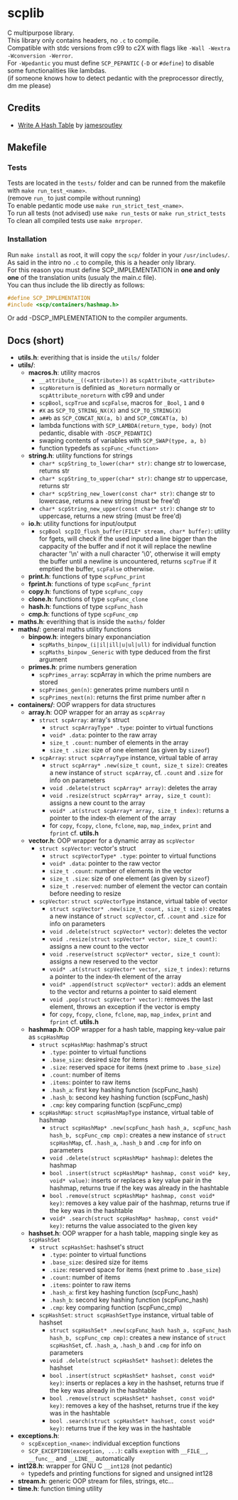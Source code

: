 # scplib
C multipurpose library. \
This library only contains headers, no `.c` to compile. \
Compatible with stdc versions from c99 to c2X with flags like `-Wall -Wextra -Wconversion -Werror`. \
For `-Wpedantic` you must define `SCP_PEPANTIC` (`-D` or `#define`) to disable some functionalities like lambdas. \
(if someone knows how to detect pedantic with the preprocessor directly, dm me please)

## Credits
* [Write A Hash Table](https://github.com/jamesroutley/write-a-hash-table) by [jamesroutley](https://github.com/jamesroutley/)

## Makefile

### Tests
Tests are located in the `tests/` folder and can be runned from the makefile with `make run_test_<name>`. \
(remove `run_` to just compile without running) \
To enable pedantic mode use `make run_strict_test_<name>`. \
To run all tests (not advised) use `make run_tests` or `make run_strict_tests` \
To clean all compiled tests use `make mrproper`.

### Installation
Run `make install` as root, it will copy the `scp/` folder in your `/usr/includes/`. \
As said in the intro no `.c` to compile, this is a header only library. \
For this reason you must define SCP_IMPLEMENTATION in __one and only one__ of the translation units (usualy the main.c file). \
You can thus include the lib directly as follows:
```c
#define SCP_IMPLEMENTATION
#include <scp/containers/hashmap.h>
```
Or add -DSCP_IMPLEMENTATION to the compiler arguments.

## Docs (short)
* __utils.h__: everithing that is inside the `utils/` folder
* __utils/__:
	* __macros.h__: utility macros
		* `__attribute__((<attribute>))` as `scpAttribute_<attribute>`
		* `scpNoreturn` is definied as `_Noreturn` normally or `scpAttribute_noreturn` with c99 and under
		* `scpBool`, `scpTrue` and `scpFalse`, macros for `_Bool`, `1` and `0`
		* `#X` as `SCP_TO_STRING_NX(X)` and `SCP_TO_STRING(X)`
		* `a##b` as `SCP_CONCAT_NX(a, b)` and `SCP_CONCAT(a, b)`
		* lambda functions with `SCP_LAMBDA(return_type, body)` (not pedantic, disable with `-DSCP_PEDANTIC`)
		* swaping contents of variables with `SCP_SWAP(type, a, b)`
		* function typedefs as `scpFunc_<function>`
	* __string.h__: utility functions for strings
		* `char* scpString_to_lower(char* str)`: change str to lowercase, returns str
		* `char* scpString_to_upper(char* str)`: change str to uppercase, returns str
		* `char* scpString_new_lower(const char* str)`: change str to lowercase, returns a new string (must be free'd)
		* `char* scpString_new_upper(const char* str)`: change str to uppercase, returns a new string (must be free'd)
	* __io.h__: utility functions for input/output
		* `scpBool scpIO_flush_buffer(FILE* stream, char* buffer)`: utility for fgets, will check if the used inputed a line bigger than the cappacity of the buffer and if not it will replace the newline character '\n' with a null character '\0', otherwise it will empty the buffer until a newline is uncountered, returns `scpTrue` if it emptied the buffer, `scpFalse` otherwise.
	* __print.h__: functions of type `scpFunc_print`
	* __fprint.h__: functions of type `scpFunc_fprint`
	* __copy.h__: functions of type `scpFunc_copy`
	* __clone.h__: functions of type `scpFunc_clone`
	* __hash.h__: functions of type `scpFunc_hash`
	* __cmp.h__: functions of type `scpFunc_cmp`
* __maths.h__: everithing that is inside the `maths/` folder
* __maths/__: general maths utility functions
	* __binpow.h__: integers binary exponanciation
		* `scpMaths_binpow_(i|il|ill|u|ul|ull)` for individual function
		* `scpMaths_binpow` `_Generic` with type deduced from the first argument
	* __primes.h__: prime numbers generation
		* `scpPrimes_array`: scpArray in which the prime numbers are stored
		* `scpPrimes_gen(n)`: generates prime numbers until n
		* `scpPrimes_next(n)`: returns the first prime number after n
* __containers/__: OOP wrappers for data structures
	* __array.h__: OOP wrapper for an array as `scpArray`
		* `struct scpArray`: array's struct
			* `struct scpArrayType* .type`: pointer to virtual functions
			* `void* .data`: pointer to the raw array
			* `size_t .count`: number of elements in the array
			* `size_t .size`: size of one element (as given by `sizeof`)
		* `scpArray`: `struct scpArrayType` instance, virtual table of array
			* `struct scpArray* .new(size_t count, size_t size)`: creates a new instance of `struct scpArray`, cf. `.count` and `.size` for info on parameters
			* `void .delete(struct scpArray* array)`: deletes the array
			* `void .resize(struct scpArray* array, size_t count)`: assigns a new count to the array
			* `void* .at(struct scpArray* array, size_t index)`: returns a pointer to the index-th element of the array
			* for `copy`, `fcopy`, `clone`, `fclone`, `map`, `map_index`, `print` and `fprint` cf. __utils.h__
	* __vector.h__: OOP wrapper for a dynamic array as `scpVector`
		* `struct scpVector`: vector's struct
			* `struct scpVectorType* .type`: pointer to virtual functions
			* `void* .data`: pointer to the raw vector
			* `size_t .count`: number of elements in the vector
			* `size_t .size`: size of one element (as given by `sizeof`)
			* `size_t .reserved`: number of element the vector can contain before needing to resize
		* `scpVector`: `struct scpVectorType` instance, virtual table of vector
			* `struct scpVector* .new(size_t count, size_t size)`: creates a new instance of `struct scpVector`, cf. `.count` and `.size` for info on parameters
			* `void .delete(struct scpVector* vector)`: deletes the vector
			* `void .resize(struct scpVector* vector, size_t count)`: assigns a new count to the vector
			* `void .reserve(struct scpVector* vector, size_t count)`: assigns a new reserved to the vector
			* `void* .at(struct scpVector* vector, size_t index)`: returns a pointer to the index-th element of the array
			* `void* .append(struct scpVector* vector)`: adds an element to the vector and returns a pointer to said element
			* `void .pop(struct scpVector* vector)`: removes the last element, throws an exception if the vector is empty
			* for `copy`, `fcopy`, `clone`, `fclone`, `map`, `map_index`, `print` and `fprint` cf. __utils.h__
	* __hashmap.h__: OOP wrapper for a hash table, mapping key-value pair as `scpHashMap`
		* `struct scpHashMap`: hashmap's struct
			* `.type`: pointer to virtual functions
			* `.base_size`: desired size for items
			* `.size`: reserved space for items (next prime to `.base_size`)
			* `.count`: number of items
			* `.items`: pointer to raw items
			* `.hash_a`: first key hashing function (scpFunc_hash)
			* `.hash_b`: second key hashing function (scpFunc_hash)
			* `.cmp`: key comparing function (scpFunc_cmp)
		* `scpHashMap`: `struct scpHashMapType` instance, virtual table of hashmap
			* `struct scpHashMap* .new(scpFunc_hash hash_a, scpFunc_hash hash_b, scpFunc_cmp cmp)`: creates a new instance of `struct scpHashMap`, cf. `.hash_a`, `.hash_b` and `.cmp` for info on parameters
			* `void .delete(struct scpHashMap* hashmap)`: deletes the hashmap
			* `bool .insert(struct scpHashMap* hashmap, const void* key, void* value)`: inserts or replaces a key value pair in the hashmap, returns true if the key was already in the hashtable
			* `bool .remove(struct scpHashMap* hashmap, const void* key)`: removes a key value pair of the hashmap, returns true if the key was in the hashtable
			* `void* .search(struct scpHashMap* hashmap, const void* key)`: returns the value associated to the given key
	* __hashset.h__: OOP wrapper for a hash table, mapping single key as `scpHashSet`
		* `struct scpHashSet`: hashset's struct
			* `.type`: pointer to virtual functions
			* `.base_size`: desired size for items
			* `.size`: reserved space for items (next prime to `.base_size`)
			* `.count`: number of items
			* `.items`: pointer to raw items
			* `.hash_a`: first key hashing function (scpFunc_hash)
			* `.hash_b`: second key hashing function (scpFunc_hash)
			* `.cmp`: key comparing function (scpFunc_cmp)
		* `scpHashSet`: `struct scpHashSetType` instance, virtual table of hashset
			* `struct scpHashSet* .new(scpFunc_hash hash_a, scpFunc_hash hash_b, scpFunc_cmp cmp)`: creates a new instance of `struct scpHashSet`, cf. `.hash_a`, `.hash_b` and `.cmp` for info on parameters
			* `void .delete(struct scpHashSet* hashset)`: deletes the hashset
			* `bool .insert(struct scpHashSet* hashset, const void* key)`: inserts or replaces a key in the hashset, returns true if the key was already in the hashtable
			* `bool .remove(struct scpHashSet* hashset, const void* key)`: removes a key of the hashset, returns true if the key was in the hashtable
			* `bool .search(struct scpHashSet* hashset, const void* key)`: returns true if the key was in the hashtable
* __exceptions.h__:
	* `scpException_<name>`: individual exception functions
	* `SCP_EXCEPTION(exception, ...)`: calls `exeption` with `__FILE__`, `__func__` and `__LINE__` automatically
* __int128.h__: wrapper for GNU C `__int128` (not pedantic)
	* typedefs and printing functions for signed and unsigned int128
* __stream.h__: generic OOP stream for files, strings, etc...
* __time.h__: function timing utility
